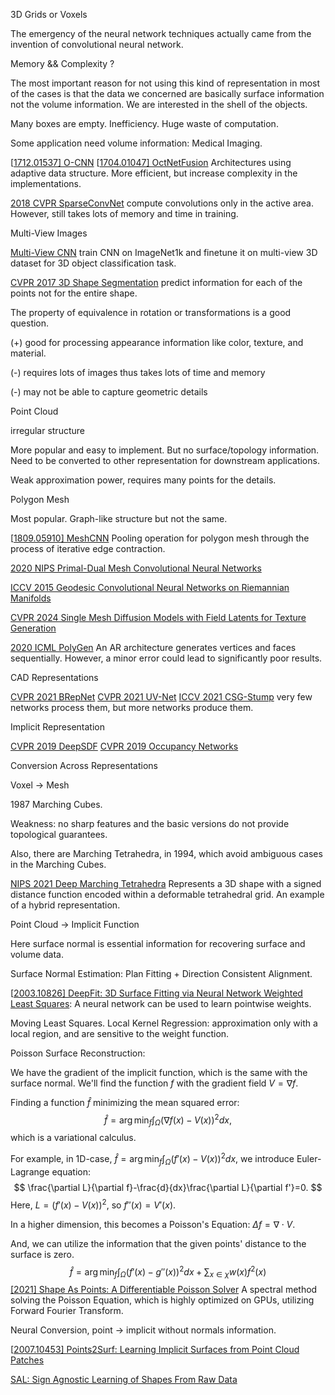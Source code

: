 3D Grids or Voxels

The emergency of the neural network techniques actually came from the invention of convolutional neural network. 

Memory && Complexity ?

The most important reason for not using this kind of representation in most of the cases is that the data we concerned are basically surface information not the volume information. We are interested in the shell of the objects.

Many boxes are empty. Inefficiency. Huge waste of computation.

Some application need volume information: Medical Imaging. 

[[1712.01537\] O-CNN](https://arxiv.org/abs/1712.01537) [[1704.01047\] OctNetFusion](https://arxiv.org/abs/1704.01047) Architectures using adaptive data structure. More efficient, but increase complexity in the implementations.

[2018 CVPR SparseConvNet](https://openaccess.thecvf.com/content_cvpr_2018/html/Graham_3D_Semantic_Segmentation_CVPR_2018_paper.html) compute convolutions only in the active area. However, still takes lots of memory and time in training.



Multi-View Images

[Multi-View CNN](https://www.cv-foundation.org/openaccess/content_iccv_2015/papers/Su_Multi-View_Convolutional_Neural_ICCV_2015_paper.pdf) train CNN on ImageNet1k and finetune it on multi-view 3D dataset for 3D object classification task. 

[CVPR 2017 3D Shape Segmentation](https://openaccess.thecvf.com/content_cvpr_2017/html/Kalogerakis_3D_Shape_Segmentation_CVPR_2017_paper.html) predict information for each of the points not for the entire shape.

The property of equivalence in rotation or transformations is a good question.

(+) good for processing appearance information like color, texture, and material.

(-) requires lots of images thus takes lots of time and memory

(-) may not be able to capture geometric details



Point Cloud

irregular structure

More popular and easy to implement. But no surface/topology information. Need to be converted to other representation for downstream applications.

Weak approximation power, requires many points for the details.



Polygon Mesh

Most popular. Graph-like structure but not the same.

[[1809.05910\] MeshCNN](https://arxiv.org/abs/1809.05910) Pooling operation for polygon mesh through the process of iterative edge contraction.

[2020 NIPS Primal-Dual Mesh Convolutional Neural Networks](https://proceedings.neurips.cc/paper/2020/hash/0a656cc19f3f5b41530182a9e03982a4-Abstract.html)

[ICCV 2015 Geodesic Convolutional Neural Networks on Riemannian Manifolds](https://www.cv-foundation.org/openaccess/content_iccv_2015_workshops/w22/html/Masci_Geodesic_Convolutional_Neural_ICCV_2015_paper.html)

[CVPR 2024 Single Mesh Diffusion Models with Field Latents for Texture Generation](https://openaccess.thecvf.com/content/CVPR2024/html/Mitchel_Single_Mesh_Diffusion_Models_with_Field_Latents_for_Texture_Generation_CVPR_2024_paper.html)

[2020 ICML PolyGen](https://proceedings.mlr.press/v119/nash20a.html) An AR architecture generates vertices and faces sequentially. However, a minor error could lead to significantly poor results.



CAD Representations

[CVPR 2021 BRepNet](https://openaccess.thecvf.com/content/CVPR2021/html/Lambourne_BRepNet_A_Topological_Message_Passing_System_for_Solid_Models_CVPR_2021_paper.html) [CVPR 2021 UV-Net](https://openaccess.thecvf.com/content/CVPR2021/html/Jayaraman_UV-Net_Learning_From_Boundary_Representations_CVPR_2021_paper.html) [ICCV 2021 CSG-Stump](https://openaccess.thecvf.com/content/ICCV2021/html/Ren_CSG-Stump_A_Learning_Friendly_CSG-Like_Representation_for_Interpretable_Shape_Parsing_ICCV_2021_paper.html) very few networks process them, but more networks produce them.



Implicit Representation

[CVPR 2019 DeepSDF](https://openaccess.thecvf.com/content_CVPR_2019/html/Park_DeepSDF_Learning_Continuous_Signed_Distance_Functions_for_Shape_Representation_CVPR_2019_paper.html) [CVPR 2019 Occupancy Networks](https://openaccess.thecvf.com/content_CVPR_2019/html/Mescheder_Occupancy_Networks_Learning_3D_Reconstruction_in_Function_Space_CVPR_2019_paper.html)



Conversion Across Representations

Voxel -> Mesh

1987 Marching Cubes. 

Weakness: no sharp features and the basic versions do not provide topological guarantees.

Also, there are Marching Tetrahedra, in 1994, which avoid ambiguous cases in the Marching Cubes.

[NIPS 2021 Deep Marching Tetrahedra](https://proceedings.neurips.cc/paper/2021/hash/30a237d18c50f563cba4531f1db44acf-Abstract.html) Represents a 3D shape with a signed distance function encoded within a deformable tetrahedral grid. An example of a hybrid representation.



Point Cloud -> Implicit Function

Here surface normal is essential information for recovering surface and volume data.

Surface Normal Estimation: Plan Fitting + Direction Consistent Alignment.

[[2003.10826\] DeepFit: 3D Surface Fitting via Neural Network Weighted Least Squares](https://arxiv.org/abs/2003.10826): A neural network can be used to learn pointwise weights.

Moving Least Squares. Local Kernel Regression: approximation only with a local region, and are sensitive to the weight function.

Poisson Surface Reconstruction:

We have the gradient of the implicit function, which is the same with the surface normal. We'll find the function $f$ with the gradient field $V=\nabla f$. 

Finding a function $\hat{f}$ minimizing the mean squared error:
$$
\hat{f}=\arg\min_f\int_\Omega (\nabla f(x)-V(x))^2dx,
$$
which is a variational calculus.

For example, in 1D-case, $\hat{f}=\arg\min_f\int_\Omega (f'(x)-V(x))^2dx$, we introduce Euler-Lagrange equation:
$$
\frac{\partial L}{\partial f}-\frac{d}{dx}\frac{\partial L}{\partial f'}=0.
$$
Here, $L=(f'(x)-V(x))^2$, so $f''(x)=V'(x)$.

In a higher dimension, this becomes a Poisson's Equation: $\Delta f=\nabla\cdot V$.

And, we can utilize the information that the given points' distance to the surface is zero.
$$
\hat{f}=\arg\min_f\int_\Omega (f'(x)-g''(x))^2dx+\sum_{x\in\chi} w(x)f^2(x)
$$
[[2021] Shape As Points: A Differentiable Poisson Solver](https://proceedings.neurips.cc/paper/2021/hash/6cd9313ed34ef58bad3fdd504355e72c-Abstract.html) A spectral method solving the Poisson Equation, which is highly optimized on GPUs, utilizing Forward Fourier Transform. 

Neural Conversion, point -> implicit without normals information.

[[2007.10453\] Points2Surf: Learning Implicit Surfaces from Point Cloud Patches](https://arxiv.org/abs/2007.10453)

[SAL: Sign Agnostic Learning of Shapes From Raw Data](https://openaccess.thecvf.com/content_CVPR_2020/papers/Atzmon_SAL_Sign_Agnostic_Learning_of_Shapes_From_Raw_Data_CVPR_2020_paper.pdf)


